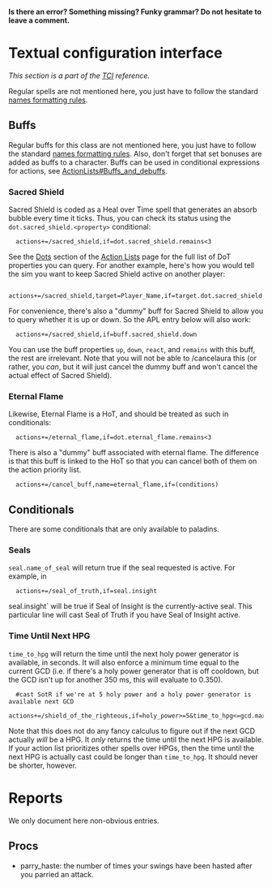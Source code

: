 **Is there an error? Something missing? Funky grammar? Do not hesitate to leave a comment.**



# Textual configuration interface
_This section is a part of the [TCI](TextualConfigurationInterface) reference._

Regular spells are not mentioned here, you just have to follow the standard [names formatting rules](TextualConfigurationInterface#Names_formatting).

## Buffs
Regular buffs for this class are not mentioned here, you just have to follow the standard [names formatting rules](TextualConfigurationInterface#Names_formatting.md). Also, don't forget that set bonuses are added as buffs to a character. Buffs can be used in conditional expressions for actions, see [ActionLists#Buffs\_and\_debuffs](ActionLists#Buffs_and_debuffs).

### Sacred Shield
Sacred Shield is coded as a Heal over Time spell that generates an absorb bubble every time it ticks. Thus, you can check its status using the `dot.sacred_shield.<property>` conditional:
```
  actions+=/sacred_shield,if=dot.sacred_shield.remains<3
```
See the [Dots](ActionLists#Dots.md) section of the [Action Lists](ActionLists) page for the full list of DoT properties you can query.
For another example, here's how you would tell the sim you want to keep Sacred Shield active on another player:
```
  actions+=/sacred_shield,target=Player_Name,if=target.dot.sacred_shield.remains<3
```

For convenience, there's also a "dummy" buff for Sacred Shield to allow you to query whether it is up or down. So the APL entry below will also work:
```
  actions+=/sacred_shield,if=buff.sacred_shield.down
```
You can use the buff properties `up`, `down`, `react`, and `remains` with this buff, the rest are irrelevant. Note that you will not be able to /cancelaura this (or rather, you _can_, but it will just cancel the dummy buff and won't cancel the actual effect of Sacred Shield).

### Eternal Flame
Likewise, Eternal Flame is a HoT, and should be treated as such in conditionals:
```
  actions+=/eternal_flame,if=dot.eternal_flame.remains<3
```
There is also a "dummy" buff associated with eternal flame. The difference is that this buff is linked to the HoT so that you can cancel both of them on the action priority list.
```
  actions+=/cancel_buff,name=eternal_flame,if=(conditions)
```

## Conditionals
There are some conditionals that are only available to paladins.
### Seals
`seal.name_of_seal` will return true if the seal requested is active. For example, in
```
  actions+=/seal_of_truth,if=seal.insight
```
seal.insight` will be true if Seal of Insight is the currently-active seal. This particular line will cast Seal of Truth if you have Seal of Insight active.

### Time Until Next HPG
`time_to_hpg` will return the time until the next holy power generator is available, in seconds. It will also enforce a minimum time equal to the current GCD (i.e. if there's a holy power generator that is off cooldown, but the GCD isn't up for another 350 ms, this will evaluate to 0.350).
```
  #cast SotR if we're at 5 holy power and a holy power generator is available next GCD
  actions+=/shield_of_the_righteous,if=holy_power>=5&time_to_hpg<=gcd.max
```
Note that this does not do any fancy calculus to figure out if the next GCD actually _will_ be a HPG. It _only_ returns the time until the next HPG is available. If your action list prioritizes other spells over HPGs, then the time until the next HPG is actually cast could be longer than `time_to_hpg`. It should never be shorter, however.

# Reports
We only document here non-obvious entries.

## Procs
  * parry\_haste: the number of times your swings have been hasted after you parried an attack.